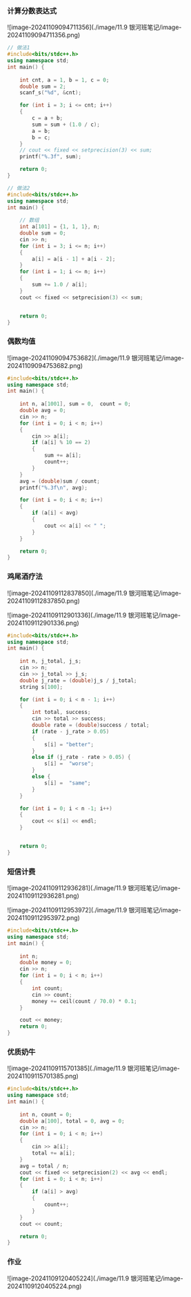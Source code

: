 ### 计算分数表达式

![image-20241109094711356](./image/11.9 银河班笔记/image-20241109094711356.png)

```C++
// 做法1
#include<bits/stdc++.h>
using namespace std;
int main() {
	
	int cnt, a = 1, b = 1, c = 0;
	double sum = 2;
	scanf_s("%d", &cnt);

	for (int i = 3; i <= cnt; i++)
	{
		c = a + b;
		sum = sum + (1.0 / c);
		a = b;
		b = c;
	}
	// cout << fixed << setprecision(3) << sum;
	printf("%.3f", sum);

	return 0;
}
```

```C++
// 做法2
#include<bits/stdc++.h>
using namespace std;
int main() {
	
	// 数组
	int a[101] = {1, 1, 1}, n;
	double sum = 0;
	cin >> n;
	for (int i = 3; i <= n; i++)
	{
		a[i] = a[i - 1] + a[i - 2];
	}
	for (int i = 1; i <= n; i++)
	{
		sum += 1.0 / a[i];
	}
	cout << fixed << setprecision(3) << sum;


	return 0;
}
```



### 偶数均值

![image-20241109094753682](./image/11.9 银河班笔记/image-20241109094753682.png)

```C++
#include<bits/stdc++.h>
using namespace std;
int main() {
	
	int n, a[1001], sum = 0,  count = 0;
	double avg = 0;
	cin >> n;
	for (int i = 0; i < n; i++)
	{
		cin >> a[i];
		if (a[i] % 10 == 2)
		{
			sum += a[i];
			count++;
		}
	}
	avg = (double)sum / count;
	printf("%.3f\n", avg);

	for (int i = 0; i < n; i++)
	{
		if (a[i] < avg)
		{
			cout << a[i] << " ";
		}
	}

	return 0;
}
```

### 鸡尾酒疗法

![image-20241109112837850](./image/11.9 银河班笔记/image-20241109112837850.png)

![image-20241109112901336](./image/11.9 银河班笔记/image-20241109112901336.png)

```C++
#include<bits/stdc++.h>
using namespace std;
int main() {
	
	int n, j_total, j_s;
	cin >> n;
	cin >> j_total >> j_s;
	double j_rate = (double)j_s / j_total;
	string s[100];

	for (int i = 0; i < n - 1; i++)
	{
		int total, success;
		cin >> total >> success;
		double rate = (double)success / total;
		if (rate - j_rate > 0.05)
		{
			s[i] = "better";
		}
		else if (j_rate - rate > 0.05) {
			s[i] =  "worse";
		}
		else {
			s[i] =  "same";
		}
	}

	for (int i = 0; i < n -1; i++)
	{
		cout << s[i] << endl;
	}


	return 0;
}
```



### 短信计费

![image-20241109112936281](./image/11.9 银河班笔记/image-20241109112936281.png)

![image-20241109112953972](./image/11.9 银河班笔记/image-20241109112953972.png)

```C++
#include<bits/stdc++.h>
using namespace std;
int main() {
	
	int n;
	double money = 0;
	cin >> n;
	for (int i = 0; i < n; i++)
	{
		int count;
		cin >> count;
		money += ceil(count / 70.0) * 0.1;
	}

	cout << money;
	return 0;
}
```



### 优质奶牛

![image-20241109115701385](./image/11.9 银河班笔记/image-20241109115701385.png)

```C++
#include<bits/stdc++.h>
using namespace std;
int main() {
	
	int n, count = 0;
	double a[100], total = 0, avg = 0;
	cin >> n;
	for (int i = 0; i < n; i++)
	{
		cin >> a[i];
		total += a[i];
	}
	avg = total / n;
	cout << fixed << setprecision(2) << avg << endl;
	for (int i = 0; i < n; i++)
	{
		if (a[i] > avg)
		{
			count++;
		}
	}
	cout << count;

	return 0;
}
```



### 作业

![image-20241109120405224](./image/11.9 银河班笔记/image-20241109120405224.png)
